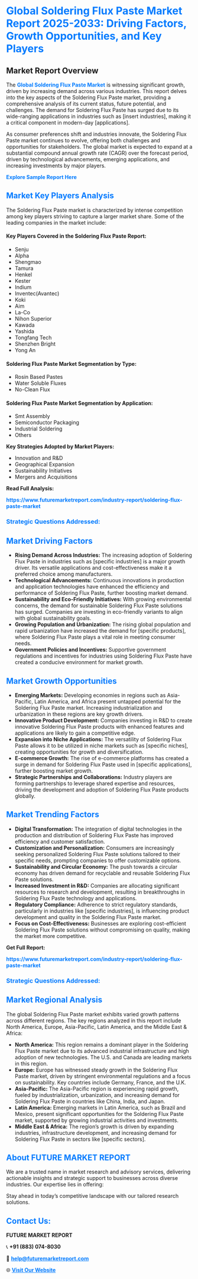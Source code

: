 <h1 style="color: #007BFF;">Global Soldering Flux Paste Market Report 2025-2033: Driving Factors, Growth Opportunities, and Key Players</h1>

<section id="overview">
<h2>Market Report Overview</h2>
<p>The <a href="https://www.futuremarketreport.com/industry-report/soldering-flux-paste-market" style="color: #007BFF; text-decoration: none;"><strong>Global Soldering Flux Paste Market</strong></a> is witnessing significant growth, driven by increasing demand across various industries. This report delves into the key aspects of the Soldering Flux Paste market, providing a comprehensive analysis of its current status, future potential, and challenges. The demand for Soldering Flux Paste has surged due to its wide-ranging applications in industries such as [insert industries], making it a critical component in modern-day [applications].</p>
<p>As consumer preferences shift and industries innovate, the Soldering Flux Paste market continues to evolve, offering both challenges and opportunities for stakeholders. The global market is expected to expand at a substantial compound annual growth rate (CAGR) over the forecast period, driven by technological advancements, emerging applications, and increasing investments by major players.</p>
</section>

<section id="overview">
<p><a href="https://www.futuremarketreport.com/request-sample/reportId=30156" style="color: #007BFF; text-decoration: none;"><strong>Explore Sample Report Here</strong></a></p>
</section>

<section id="key-players">
<h2 style="color: #007BFF;">Market Key Players Analysis</h2>
<p>The Soldering Flux Paste market is characterized by intense competition among key players striving to capture a larger market share. Some of the leading companies in the market include:</p>
<h4>Key Players Covered in the Soldering Flux Paste Report:</h4>
<ul><li>Senju</li><li>Alpha</li><li>Shengmao</li><li>Tamura</li><li>Henkel</li><li>Kester</li><li>Indium</li><li>Inventec(Avantec)</li><li>Koki</li><li>Aim</li><li>La-Co</li><li>Nihon Superior</li><li>Kawada</li><li>Yashida</li><li>Tongfang Tech</li><li>Shenzhen Bright</li><li>Yong An</li></ul>
<h4>Soldering Flux Paste Market Segmentation by Type:</h4>
<ul><li>Rosin Based Pastes</li><li>Water Soluble Fluxes</li><li>No-Clean Flux</li></ul>

<h4>Soldering Flux Paste Market Segmentation by Application:</h4>
<ul><li>Smt Assembly</li><li>Semiconductor Packaging</li><li>Industrial Soldering</li><li>Others</li></ul>
<p><strong>Key Strategies Adopted by Market Players:</strong></p>
<ul>
<li>Innovation and R&D</li>
<li>Geographical Expansion</li>
<li>Sustainability Initiatives</li>
<li>Mergers and Acquisitions</li>
</ul>
</section>

<section>
<p><strong>Read Full Analysis: </strong></p><a href="https://www.futuremarketreport.com/industry-report/soldering-flux-paste-market" style="color: #007BFF; text-decoration: none;"><strong>https://www.futuremarketreport.com/industry-report/soldering-flux-paste-market</strong></a>
<h3 style="color: #007BFF;">Strategic Questions Addressed:</h3>
</section>

<section id="driving-factors">
<h2 style="color: #007BFF;">Market Driving Factors</h2>
<ul>
<li><strong>Rising Demand Across Industries:</strong> The increasing adoption of Soldering Flux Paste in industries such as [specific industries] is a major growth driver. Its versatile applications and cost-effectiveness make it a preferred choice among manufacturers.</li>
<li><strong>Technological Advancements:</strong> Continuous innovations in production and application technologies have enhanced the efficiency and performance of Soldering Flux Paste, further boosting market demand.</li>
<li><strong>Sustainability and Eco-Friendly Initiatives:</strong> With growing environmental concerns, the demand for sustainable Soldering Flux Paste solutions has surged. Companies are investing in eco-friendly variants to align with global sustainability goals.</li>
<li><strong>Growing Population and Urbanization:</strong> The rising global population and rapid urbanization have increased the demand for [specific products], where Soldering Flux Paste plays a vital role in meeting consumer needs.</li>
<li><strong>Government Policies and Incentives:</strong> Supportive government regulations and incentives for industries using Soldering Flux Paste have created a conducive environment for market growth.</li>
</ul>
</section>

<section id="growth-opportunities">
<h2 style="color: #007BFF;">Market Growth Opportunities</h2>
<ul>
<li><strong>Emerging Markets:</strong> Developing economies in regions such as Asia-Pacific, Latin America, and Africa present untapped potential for the Soldering Flux Paste market. Increasing industrialization and urbanization in these regions are key growth drivers.</li>
<li><strong>Innovative Product Development:</strong> Companies investing in R&D to create innovative Soldering Flux Paste products with enhanced features and applications are likely to gain a competitive edge.</li>
<li><strong>Expansion into Niche Applications:</strong> The versatility of Soldering Flux Paste allows it to be utilized in niche markets such as [specific niches], creating opportunities for growth and diversification.</li>
<li><strong>E-commerce Growth:</strong> The rise of e-commerce platforms has created a surge in demand for Soldering Flux Paste used in [specific applications], further boosting market growth.</li>
<li><strong>Strategic Partnerships and Collaborations:</strong> Industry players are forming partnerships to leverage shared expertise and resources, driving the development and adoption of Soldering Flux Paste products globally.</li>
</ul>
</section>

<section id="trending-factors">
<h2 style="color: #007BFF;">Market Trending Factors</h2>
<ul>
<li><strong>Digital Transformation:</strong> The integration of digital technologies in the production and distribution of Soldering Flux Paste has improved efficiency and customer satisfaction.</li>
<li><strong>Customization and Personalization:</strong> Consumers are increasingly seeking personalized Soldering Flux Paste solutions tailored to their specific needs, prompting companies to offer customizable options.</li>
<li><strong>Sustainability and Circular Economy:</strong> The push towards a circular economy has driven demand for recyclable and reusable Soldering Flux Paste solutions.</li>
<li><strong>Increased Investment in R&D:</strong> Companies are allocating significant resources to research and development, resulting in breakthroughs in Soldering Flux Paste technology and applications.</li>
<li><strong>Regulatory Compliance:</strong> Adherence to strict regulatory standards, particularly in industries like [specific industries], is influencing product development and quality in the Soldering Flux Paste market.</li>
<li><strong>Focus on Cost-Effectiveness:</strong> Businesses are exploring cost-efficient Soldering Flux Paste solutions without compromising on quality, making the market more competitive.</li>
</ul>
</section>

<section>
<p><strong>Get Full Report: </strong></p><a href="https://www.futuremarketreport.com/industry-report/soldering-flux-paste-market" style="color: #007BFF; text-decoration: none;"><strong>https://www.futuremarketreport.com/industry-report/soldering-flux-paste-market</strong></a>
<h3 style="color: #007BFF;">Strategic Questions Addressed:</h3>
</section>


<section id="regional-analysis">
<h2 style="color: #007BFF;">Market Regional Analysis</h2>
<p>The global Soldering Flux Paste market exhibits varied growth patterns across different regions. The key regions analyzed in this report include North America, Europe, Asia-Pacific, Latin America, and the Middle East & Africa:</p>
<ul>
<li><strong>North America:</strong> This region remains a dominant player in the Soldering Flux Paste market due to its advanced industrial infrastructure and high adoption of new technologies. The U.S. and Canada are leading markets in this region.</li>
<li><strong>Europe:</strong> Europe has witnessed steady growth in the Soldering Flux Paste market, driven by stringent environmental regulations and a focus on sustainability. Key countries include Germany, France, and the U.K.</li>
<li><strong>Asia-Pacific:</strong> The Asia-Pacific region is experiencing rapid growth, fueled by industrialization, urbanization, and increasing demand for Soldering Flux Paste in countries like China, India, and Japan.</li>
<li><strong>Latin America:</strong> Emerging markets in Latin America, such as Brazil and Mexico, present significant opportunities for the Soldering Flux Paste market, supported by growing industrial activities and investments.</li>
<li><strong>Middle East & Africa:</strong> The region’s growth is driven by expanding industries, infrastructure development, and increasing demand for Soldering Flux Paste in sectors like [specific sectors].</li>
</ul>
</section>

<footer>
<h2 style="color: #007BFF;">About FUTURE MARKET REPORT</h2>
<p>We are a trusted name in market research and advisory services, delivering actionable insights and strategic support to businesses across diverse industries. Our expertise lies in offering:</p>

<p>Stay ahead in today’s competitive landscape with our tailored research solutions.</p>

<h2 style="color: #007BFF;">Contact Us:</h2>
<p><strong>FUTURE MARKET REPORT</strong></p>
<p>📞 <strong>+91 (883) 074-8030</strong></p>
<p>📧 <strong><a href="mailto:help@futuremarketreport.com" style="color: #007BFF;">help@futuremarketreport.com</a></strong></p>
<p>🌐 <strong><a href="https://www.futuremarketreport.com/" style="color: #007BFF;">Visit Our Website</a></strong></p>
</footer>